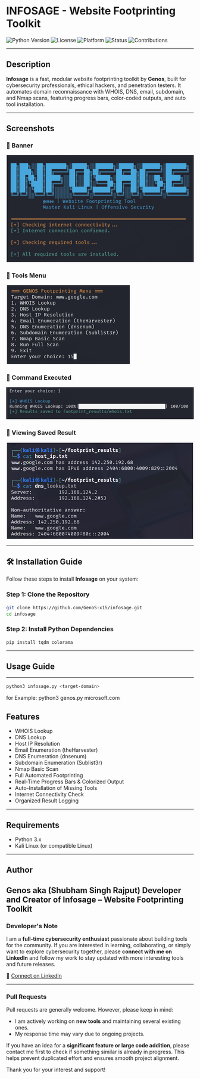 #  INFOSAGE - Website Footprinting Toolkit
![Python Version](https://img.shields.io/badge/python-3.8%2B-blue)
![License](https://img.shields.io/badge/license-MIT-green)
![Platform](https://img.shields.io/badge/platform-Kali%20Linux-lightgrey)
![Status](https://img.shields.io/badge/status-Stable-brightgreen)
![Contributions](https://img.shields.io/badge/contributions-Welcome-orange)

---

##  Description
**Infosage** is a fast, modular website footprinting toolkit by **Genos**, built for cybersecurity professionals, ethical hackers, and penetration testers. It automates domain reconnaissance with WHOIS, DNS, email, subdomain, and Nmap scans, featuring progress bars, color-coded outputs, and auto tool installation.

---
## Screenshots

### 🔸 Banner
![Banner](banner.png)

### 🔸 Tools Menu
![Tools Menu](tools.png)

### 🔸 Command Executed
![Command Executed](cmdrun.png)

### 🔸 Viewing Saved Result
![View Saved Result](result.png)

---
## 🛠️ Installation Guide

Follow these steps to install **Infosage** on your system:

### Step 1: Clone the Repository
```bash
git clone https://github.com/GenoS-x15/infosage.git
cd infosage
```
### Step 2: Install Python Dependencies
```bash
pip install tqdm colorama
```
---
## Usage Guide
---
```bash
python3 infosage.py <target-domain>
```
  for Example: python3 genos.py microsoft.com

## Features
- WHOIS Lookup
- DNS Lookup
- Host IP Resolution
- Email Enumeration (theHarvester)
- DNS Enumeration (dnsenum)
- Subdomain Enumeration (Sublist3r)
- Nmap Basic Scan
- Full Automated Footprinting
- Real-Time Progress Bars & Colorized Output
- Auto-Installation of Missing Tools
- Internet Connectivity Check
- Organized Result Logging

---

## Requirements
- Python 3.x
- Kali Linux (or compatible Linux)
---
## Author
**Genos aka (Shubham Singh Rajput)**
Developer and Creator of **Infosage** – Website Footprinting Toolkit
---
### Developer's Note

I am a **full-time cybersecurity enthusiast** passionate about building tools for the community. If you are interested in learning, collaborating, or simply want to explore cybersecurity together, please **connect with me on LinkedIn** and follow my work to stay updated with more interesting tools and future releases.

🔗 [Connect on LinkedIn](https://www.linkedin.com/in/r-shubham02/) 

---

###  Pull Requests

Pull requests are generally welcome. However, please keep in mind:
- I am actively working on **new tools** and maintaining several existing ones.
- My response time may vary due to ongoing projects.

If you have an idea for a **significant feature or large code addition**, please contact me first to check if something similar is already in progress. This helps prevent duplicated effort and ensures smooth project alignment.

Thank you for your interest and support! 
